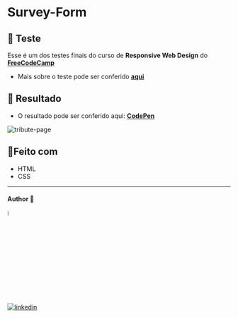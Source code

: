 # Survey-Form

## 📝 Teste

Esse é um dos testes finais do curso de **Responsive Web Design** do [**FreeCodeCamp**](https://www.freecodecamp.org/)
- Mais sobre o teste pode ser conferido [**aqui**](https://www.freecodecamp.org/learn/responsive-web-design/responsive-web-design-projects/build-a-tribute-page)



## 🎨 Resultado
- O resultado pode ser conferido aqui: [**CodePen**](https://codepen.io/dev-araujo/full/WNXqLVE)

![tribute-page](https://user-images.githubusercontent.com/97068163/158276813-17ea06d5-ba07-4131-a83d-6932c005faa0.png)


## 🔨Feito com 
- HTML
- CSS

----


#### Author 👷

<img src="https://user-images.githubusercontent.com/97068163/149033991-781bf8b6-4beb-445a-913c-f05a76a28bfc.png" width="5%" alt="caricatura do autor desse repositório"/>

[![linkedin](https://img.shields.io/badge/LinkedIn-0077B5?style=for-the-badge&logo=linkedin&logoColor=white)](https://www.linkedin.com/in/araujocode/)

